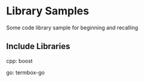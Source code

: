 # Library Samples
Some code library sample for beginning and recalling

## Include Libraries
cpp:
	boost

go:
	termbox-go
